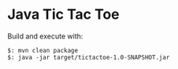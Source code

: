 # Java Tic Tac Toe

Build and execute with:

```
$: mvn clean package
$: java -jar target/tictactoe-1.0-SNAPSHOT.jar
```
